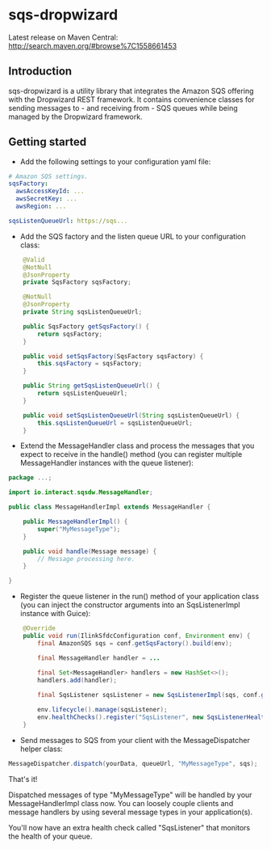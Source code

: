 # sqs-dropwizard
Latest release on Maven Central: <http://search.maven.org/#browse%7C1558661453>

## Introduction

sqs-dropwizard is a utility library that integrates the Amazon SQS offering with the Dropwizard REST framework.
It contains convenience classes for sending messages to - and receiving from - SQS queues while being managed
by the Dropwizard framework.

## Getting started
- Add the following settings to your configuration yaml file:

````yaml
# Amazon SQS settings.
sqsFactory:
  awsAccessKeyId: ...
  awsSecretKey: ...
  awsRegion: ...

sqsListenQueueUrl: https://sqs...
````

- Add the SQS factory and the listen queue URL to your configuration class:

````java
    @Valid
    @NotNull
    @JsonProperty
    private SqsFactory sqsFactory;

    @NotNull
    @JsonProperty
    private String sqsListenQueueUrl;

    public SqsFactory getSqsFactory() {
        return sqsFactory;
    }

    public void setSqsFactory(SqsFactory sqsFactory) {
        this.sqsFactory = sqsFactory;
    }

    public String getSqsListenQueueUrl() {
        return sqsListenQueueUrl;
    }

    public void setSqsListenQueueUrl(String sqsListenQueueUrl) {
        this.sqsListenQueueUrl = sqsListenQueueUrl;
    }
````

- Extend the MessageHandler class and process the messages that you expect to receive in the handle() method
(you can register multiple MessageHandler instances with the queue listener):

````java
package ...;

import io.interact.sqsdw.MessageHandler;

public class MessageHandlerImpl extends MessageHandler {

	public MessageHandlerImpl() {
        super("MyMessageType");
    }

    public void handle(Message message) {
		// Message processing here.
    }

}
````

- Register the queue listener in the run() method of your application class
(you can inject the constructor arguments into an SqsListenerImpl instance with Guice):

````java
    @Override
    public void run(IlinkSfdcConfiguration conf, Environment env) {
        final AmazonSQS sqs = conf.getSqsFactory().build(env);

        final MessageHandler handler = ...

        final Set<MessageHandler> handlers = new HashSet<>();
        handlers.add(handler);
        
        final SqsListener sqsListener = new SqsListenerImpl(sqs, conf.getSqsListenQueueUrl(), handlers);

        env.lifecycle().manage(sqsListener);
        env.healthChecks().register("SqsListener", new SqsListenerHealthCheck(sqsListener));
    }
````

- Send messages to SQS from your client with the MessageDispatcher helper class:
````java
MessageDispatcher.dispatch(yourData, queueUrl, "MyMessageType", sqs);
````

That's it!

Dispatched messages of type "MyMessageType" will be handled by your MessageHandlerImpl class now.
You can loosely couple clients and message handlers by using several message types in your application(s).

You'll now have an extra health check called "SqsListener" that monitors the health of your queue.